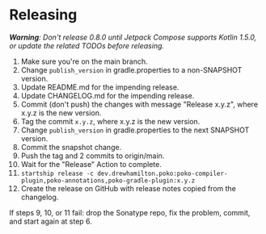 # Releasing

***Warning**: Don't release 0.8.0 until Jetpack Compose supports Kotlin 1.5.0, or update the
 related TODOs before releasing.*

 1. Make sure you're on the main branch.
 2. Change `publish_version` in gradle.properties to a non-SNAPSHOT version.
 3. Update README.md for the impending release.
 4. Update CHANGELOG.md for the impending release.
 5. Commit (don't push) the changes with message "Release x.y.z", where x.y.z is the new version.
 6. Tag the commit `x.y.z`, where x.y.z is the new version.
 7. Change `publish_version` in gradle.properties to the next SNAPSHOT version.
 8. Commit the snapshot change.
 9. Push the tag and 2 commits to origin/main.
10. Wait for the "Release" Action to complete.
11. `startship release -c dev.drewhamilton.poko:poko-compiler-plugin,poko-annotations,poko-gradle-plugin:x.y.z`
12. Create the release on GitHub with release notes copied from the changelog.

If steps 9, 10, or 11 fail: drop the Sonatype repo, fix the problem, commit, and start again at
step 6.
